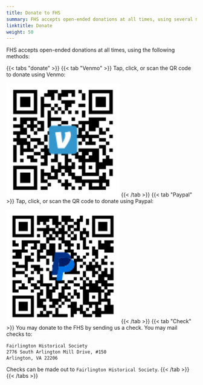 ```yaml
---
title: Donate to FHS
summary: FHS accepts open-ended donations at all times, using several methods.
linktitle: Donate
weight: 50
---
```


FHS accepts open-ended donations at all times, using the following methods:

{{< tabs "donate" >}}
{{< tab "Venmo" >}}
Tap, click, or scan the QR code to donate using Venmo:

<a href="https://venmo.com/code?user_id=3945532934325623133"><img src="files/venmo2.svg" height="300" width="300" alt="QR Code to donate using Venmo"></a>
{{< /tab >}}
{{< tab "Paypal" >}}
Tap, click, or scan the QR code to donate using Paypal:

<a href="https://www.paypal.com/donate/?hosted_button_id=2NZTRZRZP95RN"><img src="files/paypal2.svg" height="300" width="300" alt="QR Code to donate using Paypal"></a>
{{< /tab >}}
{{< tab "Check" >}}
You may donate to the FHS by sending us a check. You may mail checks to:
```
Fairlington Historical Society
2776 South Arlington Mill Drive, #150
Arlington, VA 22206
```
Checks can be made out to ```Fairlington Historical Society```.
{{< /tab >}}
{{< /tabs >}}